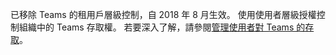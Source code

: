  已移除 Teams 的租用戶層級控制，自 2018 年 8 月生效。 使用使用者層級授權控制組織中的 Teams 存取權。 若要深入了解，請參閱[管理使用者對 Teams 的存取](../user-access.md)。


